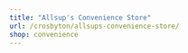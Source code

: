 ```yaml
---
title: "Allsup's Convenience Store"
url: /crosbyton/allsups-convenience-store/
shop: convenience
---
```


